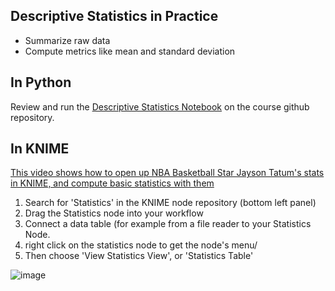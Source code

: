 ## Descriptive Statistics in Practice 

* Summarize raw data  
* Compute metrics like mean and standard deviation  

## In Python

Review and run the [Descriptive Statistics Notebook](https://github.com/bnorthan/inf-428-data-analytics-online/blob/master/python/notebooks/statistics/DescriptiveStatistics.ipynb) on the course github repository. 


## In KNIME

[This video shows how to open up NBA Basketball Star Jayson Tatum's stats in KNIME, and compute basic statistics with them](https://www.youtube.com/watch?v=fig_xwAirZw)

1.  Search for 'Statistics' in the KNIME node repository (bottom left panel)
2.  Drag the Statistics node into your workflow
3.  Connect a data table (for example from a file reader to your Statistics Node.
4.  right click on the statistics node to get the node's menu/
5.  Then choose 'View Statistics View', or 'Statistics Table'
  
![image](https://user-images.githubusercontent.com/4366342/110146197-22a58400-7d8f-11eb-9384-abe76587064c.png)


